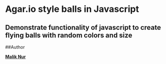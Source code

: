 # Agar.io style balls in Javascript


## Demonstrate functionality of javascript to create flying balls with random colors and size



##Author

**[Malik Nur]**

[Malik Nur]: https://www.linkedin.com/pub/malik-nur/b7/25a/2a8
